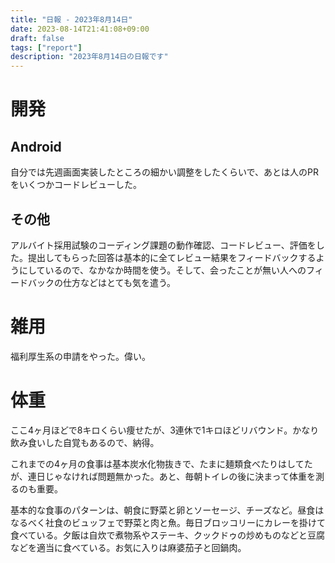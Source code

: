 ```yaml
---
title: "日報 - 2023年8月14日"
date: 2023-08-14T21:41:08+09:00
draft: false
tags: ["report"]
description: "2023年8月14日の日報です"
---
```


# 開発

## Android

自分では先週画面実装したところの細かい調整をしたくらいで、あとは人のPRをいくつかコードレビューした。

## その他

アルバイト採用試験のコーディング課題の動作確認、コードレビュー、評価をした。提出してもらった回答は基本的に全てレビュー結果をフィードバックするようにしているので、なかなか時間を使う。そして、会ったことが無い人へのフィードバックの仕方などはとても気を遣う。

# 雑用

福利厚生系の申請をやった。偉い。

# 体重

ここ4ヶ月ほどで8キロくらい痩せたが、3連休で1キロほどリバウンド。かなり飲み食いした自覚もあるので、納得。

これまでの4ヶ月の食事は基本炭水化物抜きで、たまに麺類食べたりはしてたが、連日じゃなければ問題無かった。あと、毎朝トイレの後に決まって体重を測るのも重要。

基本的な食事のパターンは、朝食に野菜と卵とソーセージ、チーズなど。昼食はなるべく社食のビュッフェで野菜と肉と魚。毎日ブロッコリーにカレーを掛けて食べている。夕飯は自炊で煮物系やステーキ、クックドゥの炒めものなどと豆腐などを適当に食べている。お気に入りは麻婆茄子と回鍋肉。
